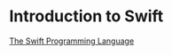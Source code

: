 # Introduction to Swift

[The Swift Programming Language](https://docs.swift.org/swift-book/LanguageGuide/TheBasics.html)
